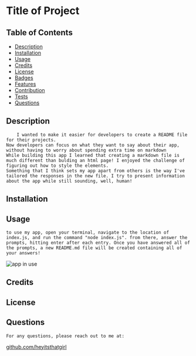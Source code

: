# Title of Project

## Table of Contents

<ul>
    <li>
        <a href="#Description">Description</a>
    </li>
    <li>
        <a href="#Installation">Installation</a> 
    </li>
    <li>
        <a href="#Usage">Usage</a>
    </li>
    <li>
        <a href="#Credits">Credits</a>
    </li>
    <li>
        <a href="#License">License</a>
    </li>
    <li>
        <a href="#Badges">Badges</a>
    </li>
    <li>
        <a href="#Features">Features</a>
    </li>
    <li>
        <a href="#Contribution">Contribution</a>
    </li>
    <li>
        <a href="#Tests">Tests</a>
    </li>
    <li>
        <a href="#Questions">Questions</a>
    </li>
</ul>

## Description

        I wanted to make it easier for developers to create a README file for their projects.
    Now developers can focus on what they want to say about their app, without having to worry about spending extra time on markdown
    While building this app I learned that creating a markdown file is much different than bulding an html page! I enjoyed the challenge of figuring out how to style the elements.
    Something that I think sets my app apart from others is the way I've tailored the responses in the new file. I try to present information about the app while still sounding, well, human!

## Installation <span id="Installation">

## Usage

    to use my app, open your terminal, navigate to the location of index.js, and run the command "node index.js". from there, answer the prompts, hitting enter after each entry. Once you have answered all of the prompts, a new README.md file will be created containing all of your answers!
<img src="/Users/hopemansfield/Desktop/school/challenges/README-Generator/Develop/assets/images/Screen Shot 2023-01-29 at 10.58.23 AM.png" alt="app in use"/>


## Credits

## License
<div id="License"></div>

## Questions

    For any questions, please reach out to me at: 
<a href="https://github.com/heyitsthatgirl">github.com/heyitsthatgirl</a>
